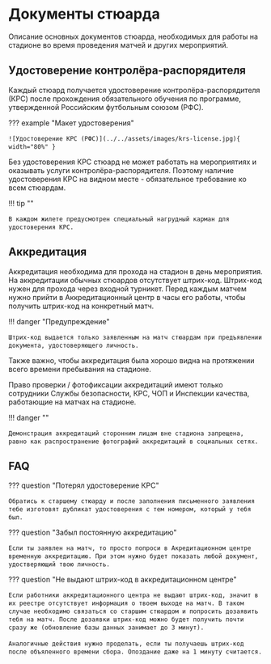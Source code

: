 # Документы стюарда

Описание основных документов стюарда, необходимых для работы на стадионе во время проведения матчей и других мероприятий.

## Удостоверение контролёра-распорядителя

Каждый стюард получается удостоверение контролёра-распорядителя (КРС) после прохождения обязательного обучения по программе, утвержденной Российским футбольным союзом (РФС).

??? example "Макет удостоверения"

    ![Удостоверение КРС (РФС)](../../assets/images/krs-license.jpg){ width="80%" }


Без удостоверения КРС стюард не может работать на мероприятиях и оказывать услуги контролёра-распорядителя. Поэтому наличие удостоверения КРС на видном месте - обязательное требование ко всем стюардам. 

!!! tip ""

    В каждом жилете предусмотрен специальный нагрудный карман для удостоверения КРС.

## Аккредитация

Аккредитация необходима для прохода на стадион в день мероприятия. На аккредитации обычных стюардов отсутствует штрих-код. Штрих-код нужен для прохода через входной турникет. Перед каждым матчем нужно прийти в Аккредитационный центр в часы его работы, чтобы получить штрих-код на конкретный матч.

!!! danger "Предупреждение"

    Штрих-код выдается только заявленным на матч стюардам при предъявлении документа, удостоверяющего личность.

Также важно, чтобы аккредитация была хорошо видна на протяжении всего времени пребывания на стадионе. 

Право проверки / фотофиксации аккредитаций имеют только сотрудники Службы безопасности, КРС, ЧОП и Инспекции качества, работающие на матчах на стадионе. 

!!! danger ""

    Демонстрация аккредитаций сторонним лицам вне стадиона запрещена, равно как распространение фотографий аккредитаций в социальных сетях.

## FAQ

??? question "Потерял удостоверение КРС"

    Обратись к старшему стюарду и после заполнения письменного заявления тебе изготовят дубликат удостоверения с тем номером, который у тебя был.

??? question "Забыл постоянную аккредитацию"

    Если ты заявлен на матч, то просто попроси в Акредитационном центре временную аккредитацию. При этом нужно будет показать любой документ, удостверяющий твою личность.
    
??? question "Не выдают штрих-код в аккредитационном центре"

    Если работники аккредитационного центра не выдают штрих-код, значит в их реестре отсутствует информация о твоем выходе на матч. В таком случае необходимо связаться со старшим стюардом и попросить дозаявить тебя на матч. После дозаявки штрих-код можно будет получить почти сразу же (обновление базы данных занимает до 3 минут).
    
    Аналогичные действия нужно проделать, если ты получаешь штрих-код после объяленного времени сбора. Опоздание даже на 1 минуту считается.
